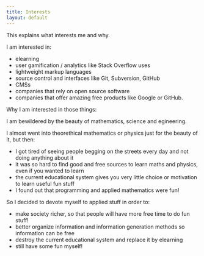 ```yaml
---
title: Interests
layout: default
---
```


This explains what interests me and why.

I am interested in:

- elearning
- user gamification / analytics like Stack Overflow uses
- lightweight markup languages
- source control and interfaces like Git, Subversion, GitHub
- CMSs
- companies that rely on open source software
- companies that offer amazing free products like Google or GitHub.

Why I am interested in those things:

I am bewildered by the beauty of mathematics, science and egineering.

I almost went into theorethical mathematics or physics just for the beauty of it, but then:

- I got tired of seeing people begging on the streets every day and not doing anything about it
- it was so hard to find good and free sources to learn maths and physics, even if you wanted to learn
- the current educational system gives you very little choice or motivation to learn useful fun stuff
- I found out that programming and applied mathematics were fun!

So I decided to devote myself to applied stuff in order to:

- make society richer, so that people will have more free time to do fun stuff!
- better organize information and information generation methods so information can be free
- destroy the current educational system and replace it by elearning
- still have some fun myself!

